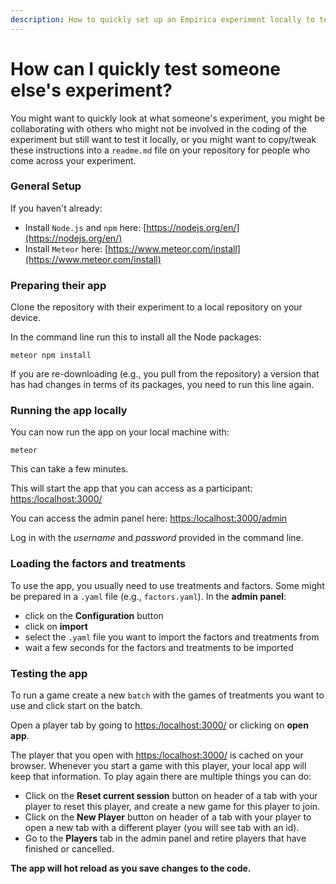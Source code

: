 ```yaml
---
description: How to quickly set up an Empirica experiment locally to test it
---
```


# How can I quickly test someone else's experiment?

You might want to quickly look at what someone's experiment, you might be collaborating with others who might not be involved in the coding of the experiment but still want to test it locally, or you might want to copy/tweak these instructions into a `readme.md` file on your repository for people who come across your experiment.

### General  Setup

If you haven't already:

* Install `Node.js` and `npm` here: [https://nodejs.org/en/](https://nodejs.org/en/)
* Install `Meteor` here: [https://www.meteor.com/install](https://www.meteor.com/install)

### Preparing their app

Clone the repository with their experiment to a local repository on your device. 

In the command line run this to install all the Node packages:

```text
meteor npm install
```

If you are re-downloading \(e.g., you pull from the repository\) a version that has had changes in terms of its packages, you need to run this line again.

### Running the app locally

You can now run the app on your local machine with:

```text
meteor
```

This can take a few minutes.

This will start the app that you can access as a participant: [https:/localhost:3000/](https:/localhost:3000/)

You can access the admin panel here: [https:/localhost:3000/admin](https:/localhost:3000/admin)

Log in with the _username_ and _password_ provided in the command line.

### Loading the factors and treatments

To use the app, you usually need to use treatments and factors. Some might be prepared in a `.yaml` file \(e.g., `factors.yaml`\). In the **admin panel**:

* click on the **Configuration** button
* click on **import**
* select the `.yaml` file you want to import the factors and treatments from
* wait a few seconds for the factors and treatments to be imported

### Testing the app

To run a game create a new `batch` with the games of treatments you want to use and click start on the batch.

Open a player tab by going to [https:/localhost:3000/](https:/localhost:3000/) or clicking on **open app**.

The player that you open with [https:/localhost:3000/](https:/localhost:3000/) is cached on your browser. Whenever you start a game with this player, your local app will keep that information. To play again there are multiple things you can do:

* Click on the **Reset current session** button on header of a tab with your player to reset this player, and create a new game for this player to join.
* Click on the **New Player** button on header of a tab with your player to open a new tab with a different player \(you will see tab with an id\).
* Go to the **Players** tab in the admin panel and retire players that have finished or cancelled.

**The app will hot reload as you save changes to the code.**


